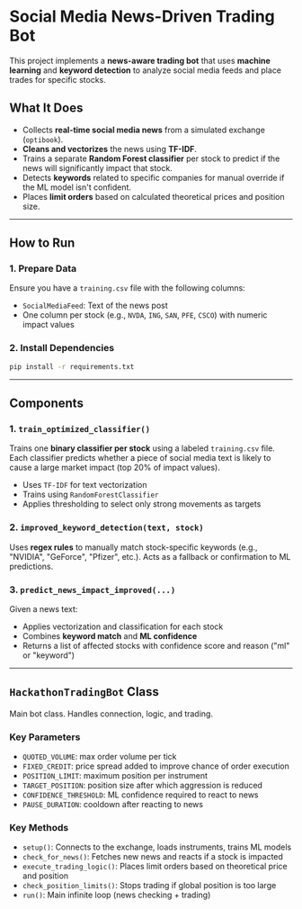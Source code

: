 # Social Media News-Driven Trading Bot

This project implements a **news-aware trading bot** that uses **machine learning** and **keyword detection** to analyze social media feeds and place trades for specific stocks.

## What It Does

- Collects **real-time social media news** from a simulated exchange (`optibook`).
- **Cleans and vectorizes** the news using **TF-IDF**.
- Trains a separate **Random Forest classifier** per stock to predict if the news will significantly impact that stock.
- Detects **keywords** related to specific companies for manual override if the ML model isn't confident.
- Places **limit orders** based on calculated theoretical prices and position size.

---


## How to Run

### 1. Prepare Data

Ensure you have a `training.csv` file with the following columns:

- `SocialMediaFeed`: Text of the news post
- One column per stock (e.g., `NVDA`, `ING`, `SAN`, `PFE`, `CSCO`) with numeric impact values

### 2. Install Dependencies

```bash
pip install -r requirements.txt
```

---

## Components

### 1. `train_optimized_classifier()`

Trains one **binary classifier per stock** using a labeled `training.csv` file. Each classifier predicts whether a piece of social media text is likely to cause a large market impact (top 20% of impact values).

- Uses `TF-IDF` for text vectorization
- Trains using `RandomForestClassifier`
- Applies thresholding to select only strong movements as targets

### 2. `improved_keyword_detection(text, stock)`

Uses **regex rules** to manually match stock-specific keywords (e.g., "NVIDIA", "GeForce", "Pfizer", etc.). Acts as a fallback or confirmation to ML predictions.

### 3. `predict_news_impact_improved(...)`

Given a news text:
- Applies vectorization and classification for each stock
- Combines **keyword match** and **ML confidence**
- Returns a list of affected stocks with confidence score and reason ("ml" or "keyword")

---

## `HackathonTradingBot` Class

Main bot class. Handles connection, logic, and trading.

### Key Parameters

- `QUOTED_VOLUME`: max order volume per tick
- `FIXED_CREDIT`: price spread added to improve chance of order execution
- `POSITION_LIMIT`: maximum position per instrument
- `TARGET_POSITION`: position size after which aggression is reduced
- `CONFIDENCE_THRESHOLD`: ML confidence required to react to news
- `PAUSE_DURATION`: cooldown after reacting to news

### Key Methods

- `setup()`: Connects to the exchange, loads instruments, trains ML models
- `check_for_news()`: Fetches new news and reacts if a stock is impacted
- `execute_trading_logic()`: Places limit orders based on theoretical price and position
- `check_position_limits()`: Stops trading if global position is too large
- `run()`: Main infinite loop (news checking + trading)

